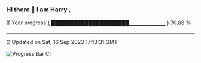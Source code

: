 ### Hi there 👋 I am Harry , 

⏳ Year progress { █████████████████████▁▁▁▁▁▁▁▁▁ } 70.88 %

---

⏰ Updated on Sat, 16 Sep 2023 17:13:31 GMT

![Progress Bar CI](https://github.com/duykhang68/duykhang68/workflows/Progress%20Bar%20CI/badge.svg)
